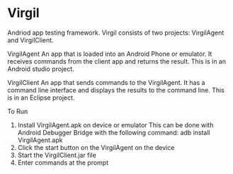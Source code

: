 # Virgil
Andriod app testing framework. Virgil consists of two projects: VirgilAgent and VirgilClient. 

VirgilAgent
An app that is loaded into an Android Phone or emulator. It receives commands from the client app and returns the result. This is in an Android studio project.

VirgilClient
An app that sends commands to the VirgilAgent. It has a command line interface and displays the results to the command line. This is in an Eclipse project.

To Run
1) Install VirgilAgent.apk on device or emulator
  This can be done with Android Debugger Bridge with the following command:
  adb install VirgilAgent.apk
2) Click the start button on the VirgilAgent on the device
3) Start the VirgilClient.jar file
4) Enter commands at the prompt

